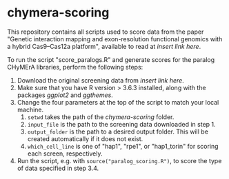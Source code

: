 # chymera-scoring

This repository contains all scripts used to score data from the paper "Genetic interaction mapping and exon-resolution functional genomics with a hybrid Cas9–Cas12a platform", 
available to read at *insert link here*. 

To run the script "score_paralogs.R" and generate scores for the paralog CHyMErA libraries, perform the following steps: 

1. Download the original screening data from *insert link here*. 
2. Make sure that you have R version > 3.6.3 installed, along with the packages *ggplot2* and *ggthemes*.
3. Change the four parameters at the top of the script to match your local machine. 
    1. `setwd` takes the path of the *chymera-scoring* folder. 
	2. `input_file` is the path to the screening data downloaded in step 1. 
	3. `output_folder` is the path to a desired output folder. This will be created automatically if it does not exist.
	4. `which_cell_line` is one of "hap1", "rpe1", or "hap1_torin" for scoring each screen, respectively.
4. Run the script, e.g. with `source("paralog_scoring.R")`, to score the type of data specified in step 3.4. 